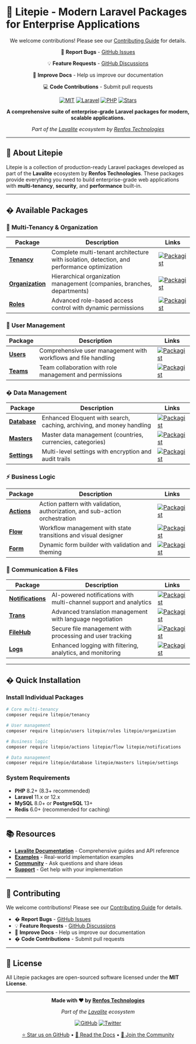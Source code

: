 # 🚀 Litepie - Modern Laravel Packages for Enterprise Applications

<div align="center">

We welcome contributions! Please see our [Contributing Guide](CONTRIBUTING.md) for details.

🐛 **Report Bugs** - [GitHub Issues](https://github.com/LavaLite/issues)

💡 **Feature Requests** - [GitHub Discussions](https://github.com/LavaLite/community/discussions)

📖 **Improve Docs** - Help us improve our documentation

💻 **Code Contributions** - Submit pull requests 


[![MIT](https://img.shields.io/badge/license-MIT-blue.svg)](LICENSE)
[![Laravel](https://img.shields.io/badge/Laravel-12%20Ready-red.svg)](https://laravel.com)
[![PHP](https://img.shields.io/badge/PHP-8.2%2B-blue.svg)](https://php.net)
[![Stars](https://img.shields.io/github/stars/LavaLite?style=social)](https://github.com/LavaLite)

**A comprehensive suite of enterprise-grade Laravel packages for modern, scalable applications.**

*Part of the [Lavalite](https://lavalite.org) ecosystem by [Renfos Technologies](https://renfos.com)*

</div>

---

## 🎯 About Litepie

Litepie is a collection of production-ready Laravel packages developed as part of the **Lavalite** ecosystem by **Renfos Technologies**. These packages provide everything you need to build enterprise-grade web applications with **multi-tenancy**, **security**, and **performance** built-in.

---

## � Available Packages

### 🏢 **Multi-Tenancy & Organization**

| Package | Description | Links |
|---------|-------------|-------|
| **[Tenancy](https://github.com/Litepie/tenancy)** | Complete multi-tenant architecture with isolation, detection, and performance optimization | [![Packagist](https://img.shields.io/packagist/v/litepie/tenancy.svg)](https://packagist.org/packages/litepie/tenancy) |
| **[Organization](https://github.com/Litepie/organization)** | Hierarchical organization management (companies, branches, departments) | [![Packagist](https://img.shields.io/packagist/v/litepie/organization.svg)](https://packagist.org/packages/litepie/organization) |
| **[Roles](https://github.com/Litepie/roles)** | Advanced role-based access control with dynamic permissions | [![Packagist](https://img.shields.io/packagist/v/litepie/roles.svg)](https://packagist.org/packages/litepie/roles) |

### 👥 **User Management**

| Package | Description | Links |
|---------|-------------|-------|
| **[Users](https://github.com/Litepie/users)** | Comprehensive user management with workflows and file handling | [![Packagist](https://img.shields.io/packagist/v/litepie/users.svg)](https://packagist.org/packages/litepie/users) |
| **[Teams](https://github.com/Litepie/teams)** | Team collaboration with role management and permissions | [![Packagist](https://img.shields.io/packagist/v/litepie/teams.svg)](https://packagist.org/packages/litepie/teams) |

### �️ **Data Management**

| Package | Description | Links |
|---------|-------------|-------|
| **[Database](https://github.com/Litepie/database)** | Enhanced Eloquent with search, caching, archiving, and money handling | [![Packagist](https://img.shields.io/packagist/v/litepie/database.svg)](https://packagist.org/packages/litepie/database) |
| **[Masters](https://github.com/Litepie/masters)** | Master data management (countries, currencies, categories) | [![Packagist](https://img.shields.io/packagist/v/litepie/masters.svg)](https://packagist.org/packages/litepie/masters) |
| **[Settings](https://github.com/Litepie/settings)** | Multi-level settings with encryption and audit trails | [![Packagist](https://img.shields.io/packagist/v/litepie/settings.svg)](https://packagist.org/packages/litepie/settings) |

### ⚡ **Business Logic**

| Package | Description | Links |
|---------|-------------|-------|
| **[Actions](https://github.com/Litepie/actions)** | Action pattern with validation, authorization, and sub-action orchestration | [![Packagist](https://img.shields.io/packagist/v/litepie/actions.svg)](https://packagist.org/packages/litepie/actions) |
| **[Flow](https://github.com/Litepie/flow)** | Workflow management with state transitions and visual designer | [![Packagist](https://img.shields.io/packagist/v/litepie/flow.svg)](https://packagist.org/packages/litepie/flow) |
| **[Form](https://github.com/Litepie/form)** | Dynamic form builder with validation and theming | [![Packagist](https://img.shields.io/packagist/v/litepie/form.svg)](https://packagist.org/packages/litepie/form) |

### 🔔 **Communication & Files**

| Package | Description | Links |
|---------|-------------|-------|
| **[Notifications](https://github.com/Litepie/notifications)** | AI-powered notifications with multi-channel support and analytics | [![Packagist](https://img.shields.io/packagist/v/litepie/notifications.svg)](https://packagist.org/packages/litepie/notifications) |
| **[Trans](https://github.com/Litepie/trans)** | Advanced translation management with language negotiation | [![Packagist](https://img.shields.io/packagist/v/litepie/trans.svg)](https://packagist.org/packages/litepie/trans) |
| **[FileHub](https://github.com/Litepie/filehub)** | Secure file management with processing and user tracking | [![Packagist](https://img.shields.io/packagist/v/litepie/filehub.svg)](https://packagist.org/packages/litepie/filehub) |
| **[Logs](https://github.com/Litepie/logs)** | Enhanced logging with filtering, analytics, and monitoring | [![Packagist](https://img.shields.io/packagist/v/litepie/logs.svg)](https://packagist.org/packages/litepie/logs) |

---

## � Quick Installation

### Install Individual Packages
```bash
# Core multi-tenancy
composer require litepie/tenancy

# User management
composer require litepie/users litepie/roles litepie/organization

# Business logic
composer require litepie/actions litepie/flow litepie/notifications

# Data management
composer require litepie/database litepie/masters litepie/settings
```

### System Requirements
- **PHP** 8.2+ (8.3+ recommended)
- **Laravel** 11.x or 12.x
- **MySQL** 8.0+ or **PostgreSQL** 13+
- **Redis** 6.0+ (recommended for caching)

---

## 📚 Resources

- **[Lavalite Documentation](https://docs.lavalite.org)** - Comprehensive guides and API reference
- **[Examples](https://github.com/LavaLite/examples)** - Real-world implementation examples
- **[Community](https://github.com/LavaLite/community/discussions)** - Ask questions and share ideas
- **[Support](mailto:support@lavalite.org)** - Get help with your implementation

---

## 🤝 Contributing

We welcome contributions! Please see our [Contributing Guide](CONTRIBUTING.md) for details.

- � **Report Bugs** - [GitHub Issues](https://github.com/Litepie/issues)
- 💡 **Feature Requests** - [GitHub Discussions](https://github.com/Litepie/community/discussions)
- 📖 **Improve Docs** - Help us improve our documentation
- � **Code Contributions** - Submit pull requests

---

## 📄 License

All Litepie packages are open-sourced software licensed under the **MIT License**.

---

<div align="center">

**Made with ❤️ by [Renfos Technologies](https://renfos.com)**

*Part of the [Lavalite](https://lavalite.org) ecosystem*

[![GitHub](https://img.shields.io/github/followers/LavaLite?style=social)](https://github.com/LavaLite)
[![Twitter](https://img.shields.io/twitter/follow/LavaLite?style=social)](https://twitter.com/LavaLite)

[⭐ Star us on GitHub](https://github.com/LavaLite) • [📖 Read the Docs](https://docs.lavalite.org) • [💬 Join the Community](https://github.com/LavaLite/community)

</div>
